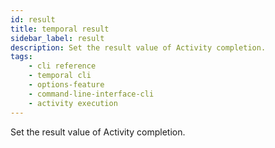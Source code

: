 ```yaml
---
id: result
title: temporal result
sidebar_label: result
description: Set the result value of Activity completion.
tags: 
    - cli reference
    - temporal cli
    - options-feature
    - command-line-interface-cli
    - activity execution
---
```


Set the result value of Activity completion.
